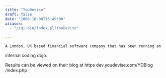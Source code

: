 ```yaml
---
title: "YouDevise"
draft: false
date: "2008-10-08T16:49:00"
aliases:
  - "/cgi-bin/index.pl?YouDevise"

---
```

    A London, UK based financial software company that has been running an
internal coding dojo.

Results can be viewed on their blog at https dev.youdevise.com/YDBlog
/index.php
